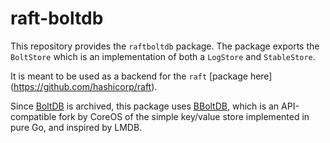 raft-boltdb
===========

This repository provides the `raftboltdb` package. The package exports the
`BoltStore` which is an implementation of both a `LogStore` and `StableStore`.

It is meant to be used as a backend for the `raft` [package here]
(https://github.com/hashicorp/raft).

Since [BoltDB](https://github.com/boltdb/bolt) is archived, this package uses
[BBoltDB](https://github.com/etcd-io/bbolt), which is an API-compatible fork
by CoreOS of the simple key/value store implemented in pure Go, and inspired 
by LMDB.
